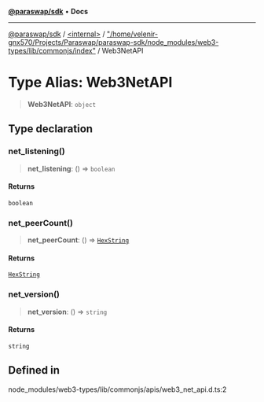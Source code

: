 [**@paraswap/sdk**](../../../../README.md) • **Docs**

***

[@paraswap/sdk](../../../../globals.md) / [\<internal\>](../../../README.md) / ["/home/velenir-gnx570/Projects/Paraswap/paraswap-sdk/node\_modules/web3-types/lib/commonjs/index"](../README.md) / Web3NetAPI

# Type Alias: Web3NetAPI

> **Web3NetAPI**: `object`

## Type declaration

### net\_listening()

> **net\_listening**: () => `boolean`

#### Returns

`boolean`

### net\_peerCount()

> **net\_peerCount**: () => [`HexString`](../../../type-aliases/HexString.md)

#### Returns

[`HexString`](../../../type-aliases/HexString.md)

### net\_version()

> **net\_version**: () => `string`

#### Returns

`string`

## Defined in

node\_modules/web3-types/lib/commonjs/apis/web3\_net\_api.d.ts:2

